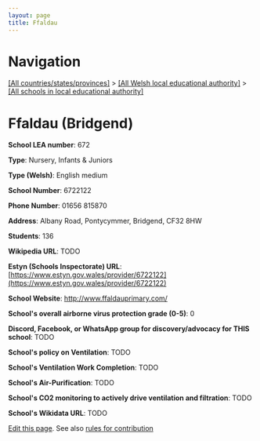 ```yaml
---
layout: page
title: Ffaldau
---
```

# Navigation

[[All countries/states/provinces]](../../..) > [[All Welsh local educational authority]](../..) > [[All schools in local educational authority]](..)

# Ffaldau (Bridgend)

**School LEA number**: 672

**Type**: Nursery, Infants & Juniors

**Type (Welsh)**: English medium

**School Number**: 6722122

**Phone Number**: 01656 815870

**Address**: Albany Road, Pontycymmer, Bridgend, CF32 8HW

**Students**: 136

**Wikipedia URL**: TODO

**Estyn (Schools Inspectorate) URL**: [https://www.estyn.gov.wales/provider/6722122](https://www.estyn.gov.wales/provider/6722122)

**School Website**: http://www.ffaldauprimary.com/

**School's overall airborne virus protection grade (0-5)**: 0

**Discord, Facebook, or WhatsApp group for discovery/advocacy for THIS school**: TODO

**School's policy on Ventilation**: TODO

**School's Ventilation Work Completion**: TODO

**School's Air-Purification**: TODO

**School's CO2 monitoring to actively drive ventilation and filtration**: TODO

**School's Wikidata URL**: TODO




[Edit this page](https://github.com/VentilationProject/Wales/edit/prif/./Bridgend/Ffaldau.md). See also [rules for contribution](../../../contribution-rules/)